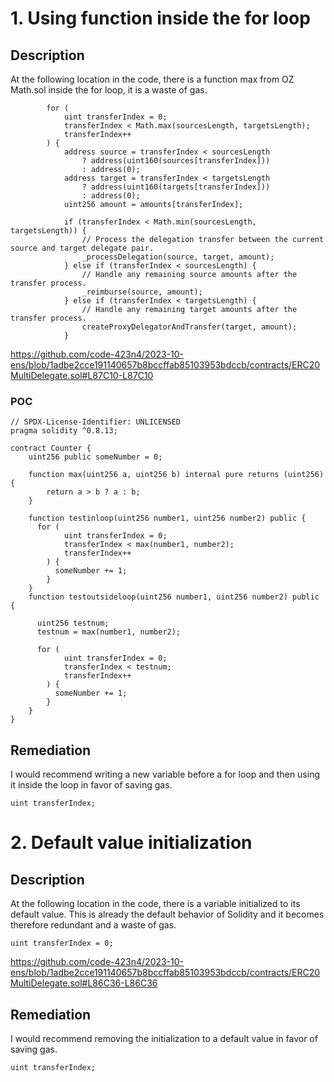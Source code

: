 # 1. Using function inside the for loop

## Description

At the following location in the code, there is a function max from OZ Math.sol inside the for loop, it is a waste of gas.

```
        for (
            uint transferIndex = 0;
            transferIndex < Math.max(sourcesLength, targetsLength);
            transferIndex++
        ) {
            address source = transferIndex < sourcesLength
                ? address(uint160(sources[transferIndex]))
                : address(0);
            address target = transferIndex < targetsLength
                ? address(uint160(targets[transferIndex]))
                : address(0);
            uint256 amount = amounts[transferIndex];

            if (transferIndex < Math.min(sourcesLength, targetsLength)) {
                // Process the delegation transfer between the current source and target delegate pair.
                _processDelegation(source, target, amount);
            } else if (transferIndex < sourcesLength) {
                // Handle any remaining source amounts after the transfer process.
                _reimburse(source, amount);
            } else if (transferIndex < targetsLength) {
                // Handle any remaining target amounts after the transfer process.
                createProxyDelegatorAndTransfer(target, amount);
            }
```

https://github.com/code-423n4/2023-10-ens/blob/1adbe2cce191140657b8bccffab85103953bdccb/contracts/ERC20MultiDelegate.sol#L87C10-L87C10

### POC

```
// SPDX-License-Identifier: UNLICENSED
pragma solidity ^0.8.13;

contract Counter {
    uint256 public someNumber = 0;

    function max(uint256 a, uint256 b) internal pure returns (uint256) {
        return a > b ? a : b;
    }

    function testinloop(uint256 number1, uint256 number2) public {
      for (
            uint transferIndex = 0;
            transferIndex < max(number1, number2);
            transferIndex++
        ) {
          someNumber += 1;
        }
    }
    function testoutsideloop(uint256 number1, uint256 number2) public {

      uint256 testnum; 
      testnum = max(number1, number2);

      for (
            uint transferIndex = 0;
            transferIndex < testnum;
            transferIndex++
        ) {
          someNumber += 1;
        }
    }
}
```

## Remediation

I would recommend writing a new variable before a for loop and then using it inside the loop in favor of saving gas.

```
uint transferIndex;
```

# 2. Default value initialization

## Description

At the following location in the code, there is a variable initialized to its default value. This is already the default behavior of Solidity and it becomes therefore redundant and a waste of gas.

```
uint transferIndex = 0;
```

https://github.com/code-423n4/2023-10-ens/blob/1adbe2cce191140657b8bccffab85103953bdccb/contracts/ERC20MultiDelegate.sol#L86C36-L86C36

## Remediation

I would recommend removing the initialization to a default value in favor of saving gas.

```
uint transferIndex;
```